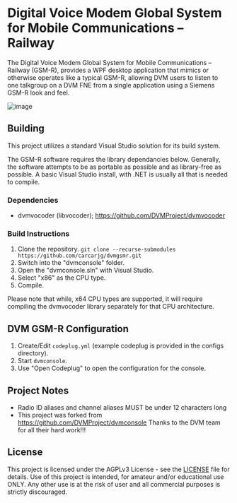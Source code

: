 # Digital Voice Modem Global System for Mobile Communications – Railway

The Digital Voice Modem Global System for Mobile Communications – Railway (GSM-R), provides a WPF desktop application that mimics or otherwise operates like a typical GSM-R, allowing
DVM users to listen to one talkgroup on a DVM FNE from a single application using a Siemens GSM-R look and feel.


![image](https://github.com/user-attachments/assets/062c367a-cbfa-4fa7-a06f-4adf3abddf2c)



## Building

This project utilizes a standard Visual Studio solution for its build system.

The GSM-R software requires the library dependancies below. Generally, the software attempts to be as portable as possible and as library-free as possible. A basic Visual Studio install, with .NET is usually all that is needed to compile.

### Dependencies

- dvmvocoder (libvocoder); https://github.com/DVMProject/dvmvocoder

### Build Instructions

1. Clone the repository. `git clone --recurse-submodules https://github.com/carcarjg/dvmgsmr.git`
2. Switch into the "dvmconsole" folder.
3. Open the "dvmconsole.sln" with Visual Studio.
4. Select "x86" as the CPU type.
5. Compile.

Please note that while, x64 CPU types are supported, it will require compiling the dvmvocoder library separately for that CPU architecture.

## DVM GSM-R Configuration

1. Create/Edit `codeplug.yml` (example codeplug is provided in the configs directory).
2. Start `dvmconsole`.
3. Use "Open Codeplug" to open the configuration for the console.

## Project Notes

- Radio ID aliases and channel aliases MUST be under 12 characters long
- This project was forked from https://github.com/DVMProject/dvmconsole Thanks to the DVM team for all their hard work!!!

## License

This project is licensed under the AGPLv3 License - see the [LICENSE](LICENSE) file for details. Use of this project is intended, for amateur and/or educational use ONLY. Any other use is at the risk of user and all commercial purposes is strictly discouraged.
